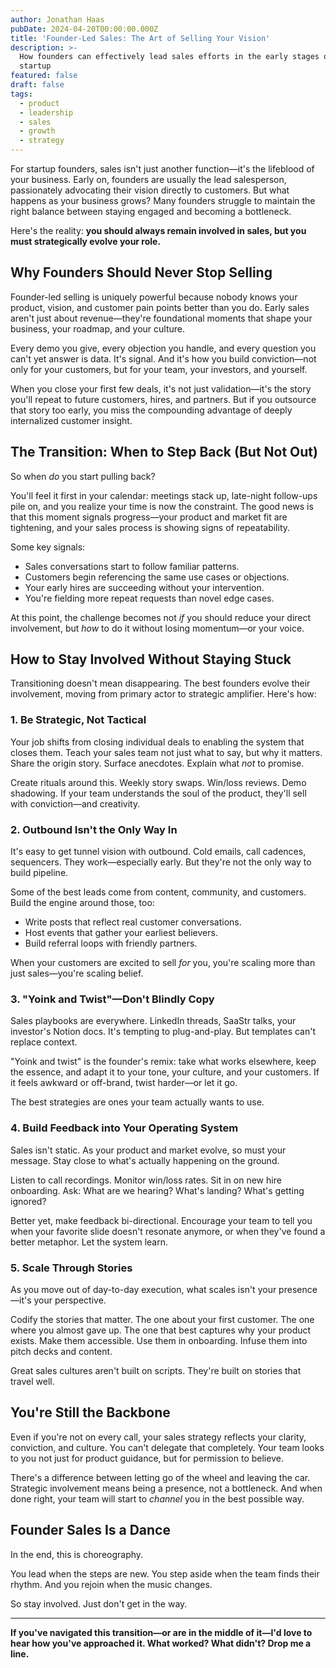 ```yaml
---
author: Jonathan Haas
pubDate: 2024-04-20T00:00:00.000Z
title: 'Founder-Led Sales: The Art of Selling Your Vision'
description: >-
  How founders can effectively lead sales efforts in the early stages of their
  startup
featured: false
draft: false
tags:
  - product
  - leadership
  - sales
  - growth
  - strategy
---
```


For startup founders, sales isn't just another function—it's the lifeblood of your business. Early on, founders are usually the lead salesperson, passionately advocating their vision directly to customers. But what happens as your business grows? Many founders struggle to maintain the right balance between staying engaged and becoming a bottleneck.

Here's the reality: **you should always remain involved in sales, but you must strategically evolve your role.**

## Why Founders Should Never Stop Selling

Founder-led selling is uniquely powerful because nobody knows your product, vision, and customer pain points better than you do. Early sales aren't just about revenue—they're foundational moments that shape your business, your roadmap, and your culture.

Every demo you give, every objection you handle, and every question you can't yet answer is data. It's signal. And it's how you build conviction—not only for your customers, but for your team, your investors, and yourself.

When you close your first few deals, it's not just validation—it's the story you'll repeat to future customers, hires, and partners. But if you outsource that story too early, you miss the compounding advantage of deeply internalized customer insight.

## The Transition: When to Step Back (But Not Out)

So when _do_ you start pulling back?

You'll feel it first in your calendar: meetings stack up, late-night follow-ups pile on, and you realize your time is now the constraint. The good news is that this moment signals progress—your product and market fit are tightening, and your sales process is showing signs of repeatability.

Some key signals:

- Sales conversations start to follow familiar patterns.
- Customers begin referencing the same use cases or objections.
- Your early hires are succeeding without your intervention.
- You're fielding more repeat requests than novel edge cases.

At this point, the challenge becomes not _if_ you should reduce your direct involvement, but _how_ to do it without losing momentum—or your voice.

## How to Stay Involved Without Staying Stuck

Transitioning doesn't mean disappearing. The best founders evolve their involvement, moving from primary actor to strategic amplifier. Here's how:

### 1. Be Strategic, Not Tactical

Your job shifts from closing individual deals to enabling the system that closes them. Teach your sales team not just what to say, but why it matters. Share the origin story. Surface anecdotes. Explain what _not_ to promise.

Create rituals around this. Weekly story swaps. Win/loss reviews. Demo shadowing. If your team understands the soul of the product, they'll sell with conviction—and creativity.

### 2. Outbound Isn't the Only Way In

It's easy to get tunnel vision with outbound. Cold emails, call cadences, sequencers. They work—especially early. But they're not the only way to build pipeline.

Some of the best leads come from content, community, and customers. Build the engine around those, too:

- Write posts that reflect real customer conversations.
- Host events that gather your earliest believers.
- Build referral loops with friendly partners.

When your customers are excited to sell _for_ you, you're scaling more than just sales—you're scaling belief.

### 3. "Yoink and Twist"—Don't Blindly Copy

Sales playbooks are everywhere. LinkedIn threads, SaaStr talks, your investor's Notion docs. It's tempting to plug-and-play. But templates can't replace context.

"Yoink and twist" is the founder's remix: take what works elsewhere, keep the essence, and adapt it to your tone, your culture, and your customers. If it feels awkward or off-brand, twist harder—or let it go.

The best strategies are ones your team actually wants to use.

### 4. Build Feedback into Your Operating System

Sales isn't static. As your product and market evolve, so must your message. Stay close to what's actually happening on the ground.

Listen to call recordings. Monitor win/loss rates. Sit in on new hire onboarding. Ask: What are we hearing? What's landing? What's getting ignored?

Better yet, make feedback bi-directional. Encourage your team to tell you when your favorite slide doesn't resonate anymore, or when they've found a better metaphor. Let the system learn.

### 5. Scale Through Stories

As you move out of day-to-day execution, what scales isn't your presence—it's your perspective.

Codify the stories that matter. The one about your first customer. The one where you almost gave up. The one that best captures why your product exists. Make them accessible. Use them in onboarding. Infuse them into pitch decks and content.

Great sales cultures aren't built on scripts. They're built on stories that travel well.

## You're Still the Backbone

Even if you're not on every call, your sales strategy reflects your clarity, conviction, and culture. You can't delegate that completely. Your team looks to you not just for product guidance, but for permission to believe.

There's a difference between letting go of the wheel and leaving the car. Strategic involvement means being a presence, not a bottleneck. And when done right, your team will start to _channel_ you in the best possible way.

## Founder Sales Is a Dance

In the end, this is choreography.

You lead when the steps are new. You step aside when the team finds their rhythm. And you rejoin when the music changes.

So stay involved. Just don't get in the way.

---

**If you've navigated this transition—or are in the middle of it—I'd love to hear how you've approached it. What worked? What didn't? Drop me a line.**
